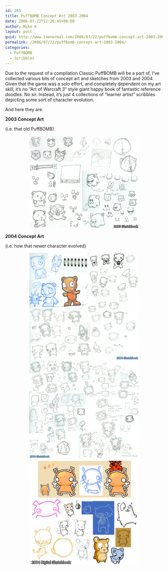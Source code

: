 ```yaml
---
id: 265
title: PuffBOMB Concept Art 2003-2004
date: 2006-07-22T12:26:45+00:00
author: Mike K
layout: post
guid: http://www.toonormal.com/2006/07/22/puffbomb-concept-art-2003-2004/
permalink: /2006/07/22/puffbomb-concept-art-2003-2004/
categories:
  - PuffBOMB
  - Scribbles
---
```

Due to the request of a compilation Classic PuffBOMB will be a part of, I&#8217;ve collected various bits of concept art and sketches from 2003 and 2004. Given that the game was a solo effort, and completely dependent on my art skill, it&#8217;s no &#8220;Art of Warcraft 3&#8243; style giant happy book of fantastic reference doodles. No sir. Instead, it&#8217;s just 4 collections of &#8220;learner artist&#8221; scribbles depicting some sort of character evolution.

And here they are.

**2003 Concept Art**
  
(i.e. that old PuffBOMB)
  


<center>
  <a href="/content/Concept2003-A.jpg"><img src="/content/Concept2003-A_sm.jpg" border="0" /></a>
</center>

**2004 Concept Art**
  
(i.e. how that newer character evolved)
  


<center>
  <a href="/content/Concept2004-A.jpg"><img src="/content/Concept2004-A_sm.jpg" border="0" /></a>
</center>

<center>
  <a href="/content/Concept2004-B.jpg"><img src="/content/Concept2004-B_sm.jpg" border="0" /></a>
</center>

<center>
  <a href="/content/Concept2004-C.jpg"><img src="/content/Concept2004-C_sm.jpg" border="0" /></a>
</center>